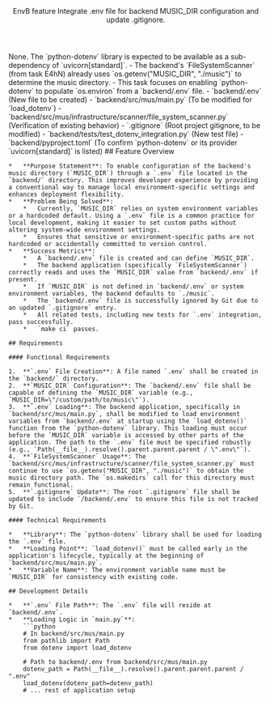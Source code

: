 <Climb>
  <header>
    <id>EnvB</id>
    <type>feature</type>
    <description>Integrate .env file for backend MUSIC_DIR configuration and update .gitignore.</description>
  </header>
  <newDependencies>None. The `python-dotenv` library is expected to be available as a sub-dependency of `uvicorn[standard]`.</newDependencies>
  <prerequisitChanges>
    - The backend's `FileSystemScanner` (from task E4hN) already uses `os.getenv("MUSIC_DIR", "./music")` to determine the music directory.
    - This task focuses on enabling `python-dotenv` to populate `os.environ` from a `backend/.env` file.
  </prerequisitChanges>
  <relevantFiles>
    - `backend/.env` (New file to be created)
    - `backend/src/mus/main.py` (To be modified for `load_dotenv`)
    - `backend/src/mus/infrastructure/scanner/file_system_scanner.py` (Verification of existing behavior)
    - `.gitignore` (Root project gitignore, to be modified)
    - `backend/tests/test_dotenv_integration.py` (New test file)
    - `backend/pyproject.toml` (To confirm `python-dotenv` or its provider `uvicorn[standard]` is listed)
  </relevantFiles>
  <everythingElse>
    ## Feature Overview

    *   **Purpose Statement**: To enable configuration of the backend's music directory (`MUSIC_DIR`) through a `.env` file located in the `backend/` directory. This improves developer experience by providing a conventional way to manage local environment-specific settings and enhances deployment flexibility.
    *   **Problem Being Solved**:
        *   Currently, `MUSIC_DIR` relies on system environment variables or a hardcoded default. Using a `.env` file is a common practice for local development, making it easier to set custom paths without altering system-wide environment settings.
        *   Ensures that sensitive or environment-specific paths are not hardcoded or accidentally committed to version control.
    *   **Success Metrics**:
        *   A `backend/.env` file is created and can define `MUSIC_DIR`.
        *   The backend application (specifically `FileSystemScanner`) correctly reads and uses the `MUSIC_DIR` value from `backend/.env` if present.
        *   If `MUSIC_DIR` is not defined in `backend/.env` or system environment variables, the backend defaults to `./music`.
        *   The `backend/.env` file is successfully ignored by Git due to an updated `.gitignore` entry.
        *   All related tests, including new tests for `.env` integration, pass successfully.
        *   `make ci` passes.

    ## Requirements

    #### Functional Requirements

    1.  **`.env` File Creation**: A file named `.env` shall be created in the `backend/` directory.
    2.  **`MUSIC_DIR` Configuration**: The `backend/.env` file shall be capable of defining the `MUSIC_DIR` variable (e.g., `MUSIC_DIR=\"/custom/path/to/music\"`).
    3.  **`.env` Loading**: The backend application, specifically in `backend/src/mus/main.py`, shall be modified to load environment variables from `backend/.env` at startup using the `load_dotenv()` function from the `python-dotenv` library. This loading must occur before the `MUSIC_DIR` variable is accessed by other parts of the application. The path to the `.env` file must be specified robustly (e.g., `Path(__file__).resolve().parent.parent.parent / \".env\"`).
    4.  **`FileSystemScanner` Usage**: The `backend/src/mus/infrastructure/scanner/file_system_scanner.py` must continue to use `os.getenv("MUSIC_DIR", "./music")` to obtain the music directory path. The `os.makedirs` call for this directory must remain functional.
    5.  **`.gitignore` Update**: The root `.gitignore` file shall be updated to include `/backend/.env` to ensure this file is not tracked by Git.

    #### Technical Requirements

    *   **Library**: The `python-dotenv` library shall be used for loading the `.env` file.
    *   **Loading Point**: `load_dotenv()` must be called early in the application's lifecycle, typically at the beginning of `backend/src/mus/main.py`.
    *   **Variable Name**: The environment variable name must be `MUSIC_DIR` for consistency with existing code.

    ## Development Details

    *   **`.env` File Path**: The `.env` file will reside at `backend/.env`.
    *   **Loading Logic in `main.py`**:
        ```python
        # In backend/src/mus/main.py
        from pathlib import Path
        from dotenv import load_dotenv

        # Path to backend/.env from backend/src/mus/main.py
        dotenv_path = Path(__file__).resolve().parent.parent.parent / ".env"
        load_dotenv(dotenv_path=dotenv_path)
        # ... rest of application setup